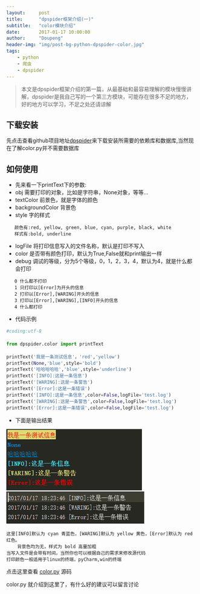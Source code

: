 ```yaml
---
layout:     post
title:      "dpspider框架介绍(一)"
subtitle:   "color模块介绍"
date:       2017-01-17 10:00:00
author:     "Doupeng"
header-img: "img/post-bg-python-dpspider-color.jpg"
tags:
    - python
    - 爬虫
    - dpspider
---
```


> 本文是dpspider框架介绍的第一篇，从最基础和最容易理解的模块慢慢讲解，dpspider是我自己写的一个第三方模块，可能存在很多不足的地方，好的地方可以学习，不足之处还请谅解

## 下载安装

先点击查看github项目地址[dpspider](https://github.com/doupengs/dpspider/blob/master/README.md)来下载安装所需要的依赖库和数据库,当然现在了解color.py并不需要数据库


## 如何使用

* 先来看一下printText下的参数:
 * obj 需要打印的对象，比如是字符串，None对象，等等...
 * textColor 前景色，就是字体的颜色
 * backgroundColor 背景色
 * style 字的样式
 
 ```
    颜色有:red, yellow, green, blue, cyan, purple, black, white
    样式有:bold, underline
 ```
 
 * logFile 将打印信息写入的文件名称，默认是打印不写入
 * color 是否带有颜色打印，默认为True,False就和print输出一样
 * debug 调试的等级，分为5个等级，0，1，2，3，4，默认为4，就是什么都会打印
 
 ```
    0 什么都不打印
    1 只打印以[Error]为开头的信息
    2 打印以[Error],[WARING]开头的信息
    3 打印以[Error],[WARING],[INFO]开头的信息
    4 什么都打印
 ```
 
* 代码示例
 
 ```python
#coding:utf-8

from dpspider.color import printText

printText('我是一条测试信息'，'red','yellow')
printText(None,'blue',style='bold')
printText('哈哈哈哈哈','blue',style='underline')
printText('[INFO]:这是一条信息')
printText('[WARING]:这是一条警告')
printText('[Error]:这是一条错误')
printText('[INFO]:这是一条信息',color=False,logFile='test.log')
printText('[WARING]:这是一条警告',color=False,logFile='test.log')
printText('[Error]:这是一条错误',color=False,logFile='test.log')
```

* 下面是输出结果

![img](/img/python-dpspider-color.PNG)
![img](/img/python-dpspider-color1.PNG)

 ```
 这里[INFO]默认为 cyan 青蓝色，[WARING]默认为 yellow 黄色，[Error]默认为 red 红色。
     背景色均为无，样式为 bold 高量加粗
 当写入文件是会带有时间，当然你也可以根据自己的需求来修改源代码
 打印颜色一般适用于linux的终端，pyCharm,win的终端
 ```
 
 点击这里查看 [color.py](https://github.com/doupengs/dpspider/blob/master/dpspider/color.py) 源码
 
 color.py 就介绍到这里了，有什么好的建议可以留言讨论
